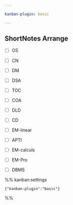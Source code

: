 ```yaml
---

kanban-plugin: basic

---
```


## ShortNotes Arrange

- [ ] OS
- [ ] CN
- [ ] DM
- [ ] DSA
- [ ] TOC
- [ ] COA
- [ ] DLD
- [ ] CD
- [ ] EM-linear
- [ ] APTI
- [ ] EM-calculs
- [ ] EM-Pro
- [ ] DBMS




%% kanban:settings
```
{"kanban-plugin":"basic"}
```
%%